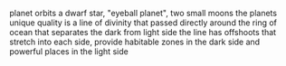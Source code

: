 planet orbits a dwarf star, "eyeball planet", two small moons
the planets unique quality is a line of divinity that passed directly around the ring of ocean that separates the dark from light side
the line has offshoots that stretch into each side, provide habitable zones in the dark side and powerful places in the light side